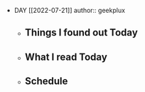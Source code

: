 - DAY [[2022-07-21]]
  author:: geekplux
	- ## Things I found out Today
	- ## What I read Today
	- ## Schedule